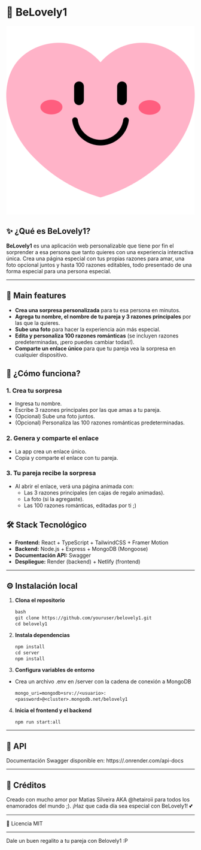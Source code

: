 # 💖 BeLovely1

![BeLovely1 Banner](./public/imgs/belovely1_icon.png)

## ✨ ¿Qué es BeLovely1?

**BeLovely1** es una aplicación web personalizable que tiene por fin el sorprender a esa persona que tanto quieres con una experiencia interactiva única. Crea una página especial con tus propias razones para amar, una foto opcional juntos y hasta 100 razones editables, todo presentado de una forma especial para una persona especial.

---

## 🌹 Main features

- **Crea una sorpresa personalizada** para tu esa persona en minutos.
- **Agrega tu nombre, el nombre de tu pareja y 3 razones principales** por las que la quieres.
- **Sube una foto** para hacer la experiencia aún más especial.
- **Edita y personaliza 100 razones románticas** (se incluyen razones predeterminadas, ¡pero puedes cambiar todas!).
- **Comparte un enlace único** para que tu pareja vea la sorpresa en cualquier dispositivo.

## 🚀 ¿Cómo funciona?

### 1. **Crea tu sorpresa**
- Ingresa tu nombre.
- Escribe 3 razones principales por las que amas a tu pareja.
- (Opcional) Sube una foto juntos.
- (Opcional) Personaliza las 100 razones románticas predeterminadas.

### 2. **Genera y comparte el enlace**
- La app crea un enlace único.
- Copia y comparte el enlace con tu pareja.

### 3. **Tu pareja recibe la sorpresa**
- Al abrir el enlace, verá una página animada con:
    - Las 3 razones principales (en cajas de regalo animadas).
    - La foto (si la agregaste).
    - Las 100 razones románticas, editadas por ti ;)

## 🛠️ Stack Tecnológico

- **Frontend:** React + TypeScript + TailwindCSS + Framer Motion
- **Backend:** Node.js + Express + MongoDB (Mongoose)
- **Documentación API:** Swagger
- **Despliegue:** Render (backend) + Netlify (frontend)

---

## ⚙️ Instalación local

1. **Clona el repositorio**     
    ```
    bash
    git clone https://github.com/youruser/belovely1.git
    cd belovely1
    ```

2. **Instala dependencias**
    ```
    npm install
    cd server
    npm install
    ```

3. **Configura variables de entorno**
- Crea un archivo .env en /server con la cadena de conexión a MongoDB
    ```
    mongo_uri=mongodb+srv://<usuario>:<password>@<cluster>.mongodb.net/belovely1
    ```

4. **Inicia el frontend y el backend**
    ```
    npm run start:all
    ```

---

## 📖 API

Documentación Swagger disponible en:
https://<tu-backend>.onrender.com/api-docs

---

## 💌 Créditos

Creado con mucho amor por Matias Silveira AKA @hetairoii para todos los enamorados del mundo ;).
¡Haz que cada día sea especial con BeLovely1! 💕

---

📝 Licencia
MIT

---

Dale un buen regalito a tu pareja con Belovely1 :P
